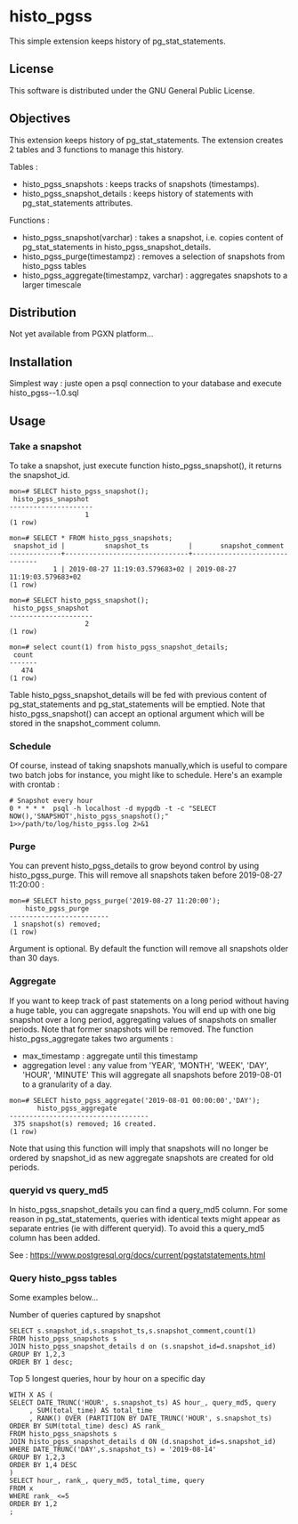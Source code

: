 histo_pgss
=====

This simple extension keeps history of pg_stat_statements.


License
-------

This software is distributed under the GNU General Public License.


Objectives
----------

This extension keeps history of pg_stat_statements. The extension creates 2 tables and 3 functions to manage this history.

Tables : 
 * histo_pgss_snapshots : keeps tracks of snapshots (timestamps).
 * histo_pgss_snapshot_details : keeps history of statements with pg_stat_statements attributes.

Functions : 
 * histo_pgss_snapshot(varchar) : takes a snapshot, i.e. copies content of pg_stat_statements in histo_pgss_snapshot_details.
 * histo_pgss_purge(timestampz) : removes a selection of snapshots from histo_pgss tables
 * histo_pgss_aggregate(timestampz, varchar) : aggregates snapshots to a larger timescale

Distribution
------------

Not yet available from PGXN platform...


Installation
-------------

Simplest way : juste open a psql connection to your database and execute histo_pgss--1.0.sql


Usage
-----

### Take a snapshot
To take a snapshot, just execute function histo_pgss_snapshot(), it returns the snapshot_id.
```
mon=# SELECT histo_pgss_snapshot();
 histo_pgss_snapshot
---------------------
                   1
(1 row)

mon=# SELECT * FROM histo_pgss_snapshots;
 snapshot_id |          snapshot_ts          |       snapshot_comment
-------------+-------------------------------+-------------------------------
           1 | 2019-08-27 11:19:03.579683+02 | 2019-08-27 11:19:03.579683+02
(1 row)

mon=# SELECT histo_pgss_snapshot();
 histo_pgss_snapshot
---------------------
                   2
(1 row)

mon=# select count(1) from histo_pgss_snapshot_details;
 count
-------
   474
(1 row)

```
Table histo_pgss_snapshot_details will be fed with previous content of pg_stat_statements and pg_stat_statements will be emptied. 
Note that histo_pgss_snapshot() can accept an optional argument which will be stored in the snapshot_comment column.

### Schedule
Of course, instead of taking snapshots manually,which is useful to compare two batch jobs for instance, you might like to schedule. Here's an example with crontab : 
```
# Snapshot every hour
0 * * * *  psql -h localhost -d mypgdb -t -c "SELECT NOW(),'SNAPSHOT',histo_pgss_snapshot();" 1>>/path/to/log/histo_pgss.log 2>&1
```

### Purge
You can prevent histo_pgss_details to grow beyond control by using histo_pgss_purge. This will remove all snapshots taken before 2019-08-27 11:20:00 :
```
mon=# SELECT histo_pgss_purge('2019-08-27 11:20:00');
    histo_pgss_purge
-------------------------
 1 snapshot(s) removed;
(1 row)
```
Argument is optional. By default the function will remove all snapshots older than 30 days.

### Aggregate
If you want to keep track of past statements on a long period without having a huge table, you can aggregate snapshots. You will end up with one big snapshot over a long period, aggregating values of snapshots on smaller periods. Note that former snapshots will be removed. The function histo_pgss_aggregate takes two arguments : 
 * max_timestamp : aggregate until this timestamp
 * aggregation level : any value from 'YEAR', 'MONTH', 'WEEK', 'DAY', 'HOUR', 'MINUTE' 
This will aggregate all snapshots before 2019-08-01 to a granularity of a day.
```
mon=# SELECT histo_pgss_aggregate('2019-08-01 00:00:00','DAY');
       histo_pgss_aggregate
-----------------------------------
 375 snapshot(s) removed; 16 created.
(1 row)
```
Note that using this function will imply that snapshots will no longer be ordered by snapshot_id as new aggregate snapshots are created for old periods.

### queryid vs query_md5
In histo_pgss_snapshot_details you can find a query_md5 column. For some reason in pg_stat_statements, queries with identical texts might appear as separate entries (ie with different queryid). To avoid this a query_md5 column has been added.

See : https://www.postgresql.org/docs/current/pgstatstatements.html

### Query histo_pgss tables
Some examples below...

Number of queries captured by snapshot
```
SELECT s.snapshot_id,s.snapshot_ts,s.snapshot_comment,count(1)
FROM histo_pgss_snapshots s
JOIN histo_pgss_snapshot_details d on (s.snapshot_id=d.snapshot_id)
GROUP BY 1,2,3
ORDER BY 1 desc;
```

Top 5 longest queries, hour by hour on a specific day
```
WITH X AS (
SELECT DATE_TRUNC('HOUR', s.snapshot_ts) AS hour_, query_md5, query
     , SUM(total_time) AS total_time
     , RANK() OVER (PARTITION BY DATE_TRUNC('HOUR', s.snapshot_ts) ORDER BY SUM(total_time) desc) AS rank_
FROM histo_pgss_snapshots s 
JOIN histo_pgss_snapshot_details d ON (d.snapshot_id=s.snapshot_id)
WHERE DATE_TRUNC('DAY',s.snapshot_ts) = '2019-08-14' 
GROUP BY 1,2,3
ORDER BY 1,4 DESC 
)
SELECT hour_, rank_, query_md5, total_time, query
FROM x
WHERE rank_ <=5 
ORDER BY 1,2
;
```